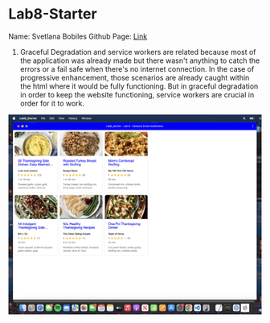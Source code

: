 # Lab8-Starter

Name: Svetlana Bobiles
Github Page: [Link](https://svetlanabobiles.github.io/Lab8_Starter/)

1) Graceful Degradation and service workers are related because most of the application was already made but there wasn't anything to catch the errors or a fail safe when there's no internet connection. In the case of progressive enhancement, those scenarios are already caught within the html where it would be fully functioning. But in graceful degradation in order to keep the website functioning, service workers are crucial in order for it to work.

![PWA Screenshot](./assets/pwa.png)